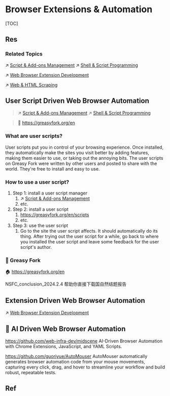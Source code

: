# Browser Extensions & Automation

[TOC]



## Res
### Related Topics
↗ [Script & Add-ons Management](../Files%20Management/Docs%20&%20Configurations%20&%20Templates/Script%20&%20Add-ons%20Management.md)
↗ [Shell & Script Programming](../../🥷🏼%20Operating%20Systems%20&%20Kernels%20(Engineering%20Part)/🐚%20Shell%20&%20Terminals%20(Console)/🦞%20Shell%20&%20Script%20Programming/Shell%20&%20Script%20Programming.md)

↗ [Web Browser Extension Development](../../../Software%20Engineering/☝️%20Application%20Software%20Engineering/Desktop%20&%20Monolithic%20Application%20Development/Web%20Browsers%20Development/Web%20Browser%20Extension%20Development.md)

↗ [Web & HTML Scraping](../../👩‍💻%20Programming%20Methodology%20and%20Languages/Interpreted%20Languages/Python/Python%20Applications%20&%20Programming/Web%20&%20HTML%20Scraping/Web%20&%20HTML%20Scraping.md)


## User Script Driven Web Browser Automation
> ↗ [Script & Add-ons Management](../Files%20Management/Docs%20&%20Configurations%20&%20Templates/Script%20&%20Add-ons%20Management.md)
> ↗ [Shell & Script Programming](../../🥷🏼%20Operating%20Systems%20&%20Kernels%20(Engineering%20Part)/🐚%20Shell%20&%20Terminals%20(Console)/🦞%20Shell%20&%20Script%20Programming/Shell%20&%20Script%20Programming.md)

> 🔗 https://greasyfork.org/en


### What are user scripts?
User scripts put you in control of your browsing experience. Once installed, they automatically make the sites you visit better by adding features, making them easier to use, or taking out the annoying bits. The user scripts on Greasy Fork were written by other users and posted to share with the world. They're free to install and easy to use.


### How to use a user script?
1. Step 1: install a user script manager
	1. ↗ [Script & Add-ons Management](../Files%20Management/Docs%20&%20Configurations%20&%20Templates/Script%20&%20Add-ons%20Management.md)
	2. etc.
2. Step 2: install a user script
	1. https://greasyfork.org/en/scripts
	2. etc.
3. Step 3: use the user script
	1. Go to the site the user script affects. It should automatically do its thing. After trying out the user script for a while, go back to where you installed the user script and leave some feedback for the user script's author.


### 🎯 Greasy Fork
🏠 https://greasyfork.org/en

NSFC_conclusion_2024.2.4
帮助你直接下载国自然结题报告



## Extension Driven Web Browser Automation
↗ [Web Browser Extension Development](../../../Software%20Engineering/☝️%20Application%20Software%20Engineering/Desktop%20&%20Monolithic%20Application%20Development/Web%20Browsers%20Development/Web%20Browser%20Extension%20Development.md)



## 🤖 AI Driven Web Browser Automation
https://github.com/web-infra-dev/midscene
AI-Driven Browser Automation with Chrome Extensions, JavaScript, and YAML Scripts.

https://github.com/guoriyue/AutoMouser
AutoMouser automatically generates browser automation code from your mouse movements, capturing every click, drag, and hover to streamline your workflow and build robust, repeatable tests.



## Ref

